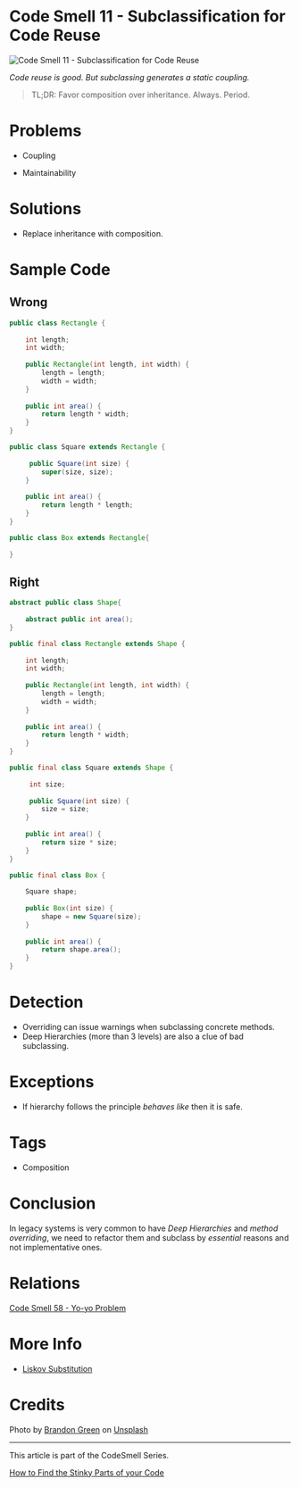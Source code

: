 # Code Smell 11 - Subclassification for Code Reuse

![Code Smell 11 - Subclassification for Code Reuse](Code%20Smell%2011%20-%20Subclassification%20for%20Code%20Reuse.jpg)

*Code reuse is good. But subclassing generates a static coupling.*

> TL;DR: Favor composition over inheritance. Always. Period.

# Problems

- Coupling

- Maintainability

# Solutions

- Replace inheritance with composition.

# Sample Code

## Wrong

<!-- [Gist Url](https://gist.github.com/mcsee/4f53d085c8b566936c04483064e25ed9) -->

```java
public class Rectangle {
    
    int length;
    int width;
    
    public Rectangle(int length, int width) {
        length = length;
        width = width;
    }
   
    public int area() {
        return length * width;
    }
}

public class Square extends Rectangle {
     
     public Square(int size) {
        super(size, size); 
    }
   
    public int area() {
        return length * length;
    }
}

public class Box extends Rectangle{    
      
}
```

## Right

<!-- [Gist Url](https://gist.github.com/mcsee/9f0082db40c2ab590b2b6ea9702bbb22) -->

```java
abstract public class Shape{
    
    abstract public int area();
}

public final class Rectangle extends Shape {
    
    int length;
    int width;
    
    public Rectangle(int length, int width) {
        length = length;
        width = width;
    }
   
    public int area() {
        return length * width;
    }
}

public final class Square extends Shape {
     
     int size;
      
     public Square(int size) {
        size = size; 
    }
   
    public int area() {
        return size * size;
    }
}

public final class Box {
    
    Square shape;
    
    public Box(int size) {
        shape = new Square(size); 
    }
    
    public int area() {
        return shape.area();
    }
}
```

# Detection

- Overriding can issue warnings when subclassing concrete methods.
- Deep Hierarchies (more than 3 levels) are also a clue of bad subclassing.

# Exceptions

- If hierarchy follows the principle *behaves like* then it is safe.

# Tags

- Composition

# Conclusion

In legacy systems is very common to have *Deep Hierarchies* and *method overriding*, we need to refactor them and subclass by *essential* reasons and not implementative ones.

# Relations

[Code Smell 58 - Yo-yo Problem](https://github.com/mcsee/Software-Design-Articles/tree/main/Articles/Code%20Smells/Code%20Smell%2058%20-%20Yo-yo%20Problem/readme.md)

# More Info

- [Liskov Substitution](https://en.wikipedia.org/wiki/Liskov_substitution_principle)

# Credits

Photo by [Brandon Green](https://unsplash.com/@brandgreen) on [Unsplash](https://unsplash.com/s/photos/tree)

* * *

This article is part of the CodeSmell Series.

[How to Find the Stinky Parts of your Code](https://github.com/mcsee/Software-Design-Articles/tree/main/Articles/Code%20Smells/How%20to%20Find%20the%20Stinky%20parts%20of%20your%20Code/readme.md)
